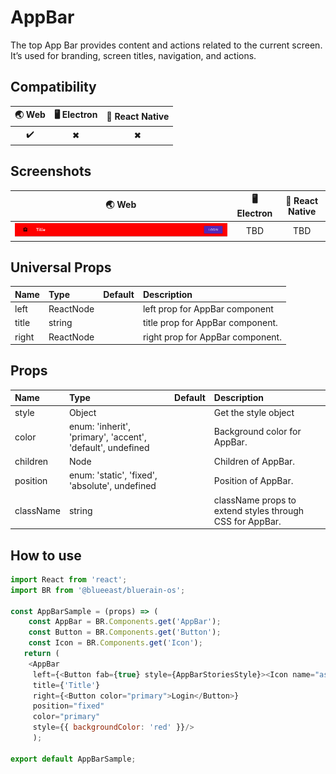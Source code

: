 # AppBar

The top App Bar provides content and actions related to the current screen. It’s used for branding, screen titles, navigation, and actions.

## Compatibility

| 🌏 Web | 🖥 Electron | 📱 React Native |
| :----: | :---------: | :-------------: |
| ✔️      | ✖            | ✖              |

## Screenshots

| 🌏 Web | 🖥 Electron | 📱 React Native |
| :---: | :--------: | :------------: |
| ![web image](./screenshots/AppBar.png) |    TBD   | TBD |

## Universal Props

| Name | Type | Default | Description |
|:-----|:-----|:--------|:------------|
| left | ReactNode |  | left prop for AppBar component |
| title | string | | title prop for AppBar component. |
| right | ReactNode | |right prop for   AppBar component. |

## Props

| Name | Type | Default | Description |
|:-----|:-----|:--------|:------------|
| style | Object |  | Get the style object |
| color | enum: 'inherit', 'primary', 'accent', 'default', undefined | | Background color for AppBar. |
| children | Node | | Children of AppBar. |
| position | enum: 'static', 'fixed', 'absolute', undefined | | Position of AppBar. |
| className | string | | className props to extend styles through CSS for AppBar. |

## How to use

```JavaScript
import React from 'react';
import BR from '@blueeast/bluerain-os';

const AppBarSample = (props) => (
    const AppBar = BR.Components.get('AppBar');
    const Button = BR.Components.get('Button');
    const Icon = BR.Components.get('Icon');
   return (
    <AppBar
     left={<Button fab={true} style={AppBarStoriesStyle}><Icon name="assignment"/></Button>}
     title={'Title'}
     right={<Button color="primary">Login</Button>}
     position="fixed"
     color="primary"
     style={{ backgroundColor: 'red' }}/>
     );

export default AppBarSample;
```